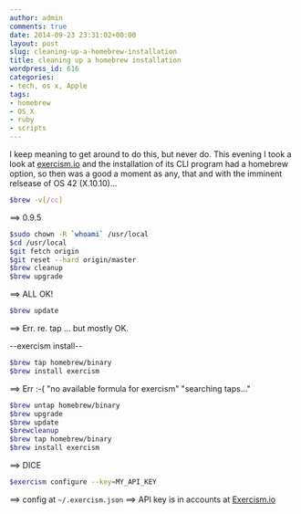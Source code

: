 ```yaml
---
author: admin
comments: true
date: 2014-09-23 23:31:02+00:00
layout: post
slug: cleaning-up-a-homebrew-installation
title: cleaning up a homebrew installation
wordpress_id: 616
categories:
- tech, os x, Apple
tags:
- homebrew
- OS X
- ruby
- scripts
---
```


I keep meaning to get around to do this, but never do. This evening I took a look at [exercism.io](http://exercism.io) and the installation of its CLI program had a homebrew option, so then was a good a moment as any, that and with the imminent relsease of OS 42 (X.10.10)...

```bash
$brew -v[/cc]
```
==> 0.9.5

```bash
$sudo chown -R `whoami` /usr/local
$cd /usr/local
$git fetch origin
$git reset --hard origin/master
$brew cleanup
$brew upgrade
```

==> ALL OK!

```bash
$brew update
```

==> Err. re. tap ... but mostly OK.

--exercism install--
```bash
$brew tap homebrew/binary
$brew install exercism
```

==> Err :-( "no available formula for exercism" "searching taps..."

```bash
$brew untap homebrew/binary
$brew upgrade
$brew update
$brewcleanup
$brew tap homebrew/binary
$brew install exercism
```

==> DICE

```bash
$exercism configure --key=MY_API_KEY
```

==> config at `~/.exercism.json`
==> API key is in accounts at [Exercism.io](https://exercism.io/)


